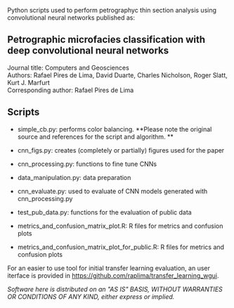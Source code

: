 Python scripts used to perform petrographyc thin section analysis using convolutional neural networks published as:
## Petrographic microfacies classification with deep convolutional neural networks
Journal title: Computers and Geosciences  
Authors: Rafael Pires de Lima, David Duarte, Charles Nicholson, Roger Slatt, Kurt J. Marfurt  
Corresponding author: Rafael Pires de Lima  

## Scripts
- simple_cb.py: performs color balancing. **Please note the original source and references for the script and algorithm. **

- cnn_figs.py:	creates (completely or partially) figures used for the paper
- cnn_processing.py: functions to fine tune CNNs
- data_manipulation.py:	data preparation
- cnn_evaluate.py: used to evaluate of CNN models generated with cnn_processing.py
- test_pub_data.py:	functions for the evaluation of public data
- metrics_and_confusion_matrix_plot.R:	R files for metrics and confusion plots
- metrics_and_confusion_matrix_plot_for_public.R:	R files for metrics and confusion plots

For an easier to use tool for initial transfer learning evaluation, an user iterface is provided in https://github.com/raplima/transfer_learning_wgui. 

_Software here is distributed on an "AS IS" BASIS, WITHOUT WARRANTIES OR CONDITIONS OF ANY KIND, either express or implied._
